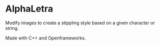 AlphaLetra
===============

Modify images to create a stippling style based on a given character or string.

Made with C++ and Openframeworks.
